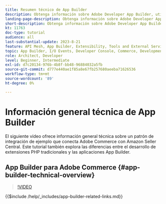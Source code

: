 ```yaml
---
title: Resumen técnico de App Builder
description: Obtenga información sobre Adobe Developer App Builder, utilizado en Adobe Commerce con información general técnica
landing-page-description: Obtenga información sobre Adobe Developer App Builder, utilizado en Adobe Commerce con información general técnica
short-description: Obtenga información sobre Adobe Developer App Builder, utilizado en Adobe Commerce con información general técnica
kt: 11763
doc-type: tutorial
audience: all
last-substantial-update: 2023-8-21
feature: API Mesh, App Builder, Extensibility, Tools and External Services, Backend Development
topic: App Builder, I/O Events, Developer Console, Commerce, Development, Integrations
role: Architect, Developer
level: Beginner, Intermediate
exl-id: d7c20134-976b-4b8f-bb48-96884032a5fb
source-git-commit: d777e440ae1f85a8e67fb257680aeeba71626536
workflow-type: tm+mt
source-wordcount: '89'
ht-degree: 0%

---
```


# Información general técnica de App Builder

El siguiente vídeo ofrece información general técnica sobre un patrón de integración de ejemplo que conecta Adobe Commerce con Amazon Seller Central. Este tutorial también explora las diferencias entre el desarrollo de extensiones PHP tradicionales y las aplicaciones App Builder.


## App Builder para Adobe Commerce {#app-builder-technical-overview}

>[!VIDEO](https://video.tv.adobe.com/v/3430837?quality=12&learn=on&captions=spa)

{{$include /help/_includes/app-builder-related-links.md}}
